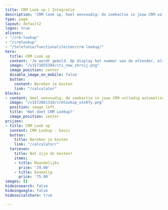```yaml
---
title: CRM Look up | Integratie
description: 'CRM look up, heel eenvoudig: de zoekactie in jouw CRM volledig automatiseren! Dus je wordt gebeld en wij zoeken voor jou de klantgegevens in het CRM erbij en openen deze op je scherm.'
type: page
layout: default2
logos: true
aliases:
- "/crm-lookup"
- "/crmlookup"
- "/telefonie/functionaliteiten/crm-lookup/"
hero:
  title: CRM Look up
  content: 'Je wordt gebeld. Op display het nummer van de afzender, als je geluk hebt staat hij of zij in je telefoonboek en zie je een naam. Maar als je alles van de beller wilt weten, moet je je CRM openen en de beller opzoeken. Dat kunnen wij nu heel gemakkelijk maken met onze uitbreiding van de <a href="/clicktodial">Click-to-Dial</a> chrome plugin: <b>CRM Lookup.</b>'
  image: "/v1571655384/cti_new_zkrvij.png"
  image_position: center
  disable_image_on_mobile: false
  button:
    content: Bereken je kosten
    link: "/calculator"
blocks:
- content: Heel eenvoudig; de zoekactie in jouw CRM volledig automatiseren! Dus je wordt gebeld en wij zoeken voor jou de klantgegevens in het CRM erbij en openen deze op je scherm. Dan kun jij je lekker bezig houden met de inhoud van het gesprek en gemakkelijk de klanthistorie inzien<br><br>Heb je één van onderstaande CRM pakketten? Dan heb je geluk en is de CRM Lookup voor jou al beschikbaar. <br><br><a href=\"https://www.callvoip.nl/ondersteuning/integraties/handleiding-crm-lookup/" class="button">Hoe werkt het?</a>
  image: "/v1572861318/crmlookup_utx0fy.png"
  position: image_left
  title: 'Wat doet CRM Lookup?'
  image_position: center
prijzen:
- title: CRM Look up
  content: CRM Lookup - basic
  button:
    title: Bereken je kosten
    link: "/calculator/"
  tarieven:
    title: Wat zijn de kosten?
    items:
    - title: Maandelijks
      price: '29.00'
    - title: Eenmalig
      price: '75.00'
images: []
hideinsearch: false
hideingoogle: false
hidesocialshare: true

---
```

